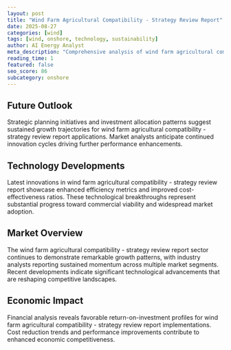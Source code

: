 ```yaml
---
layout: post
title: "Wind Farm Agricultural Compatibility - Strategy Review Report"
date: 2025-08-27
categories: [wind]
tags: [wind, onshore, technology, sustainability]
author: AI Energy Analyst
meta_description: "Comprehensive analysis of wind farm agricultural compatibility - strategy review report covering market trends, technology developments, and industry outlook. Discover key insights and future projections."
reading_time: 1
featured: false
seo_score: 86
subcategory: onshore
---
```


## Future Outlook

Strategic planning initiatives and investment allocation patterns suggest sustained growth trajectories for wind farm agricultural compatibility - strategy review report applications. Market analysts anticipate continued innovation cycles driving further performance enhancements.

## Technology Developments

Latest innovations in wind farm agricultural compatibility - strategy review report showcase enhanced efficiency metrics and improved cost-effectiveness ratios. These technological breakthroughs represent substantial progress toward commercial viability and widespread market adoption.

## Market Overview

The wind farm agricultural compatibility - strategy review report sector continues to demonstrate remarkable growth patterns, with industry analysts reporting sustained momentum across multiple market segments. Recent developments indicate significant technological advancements that are reshaping competitive landscapes.

## Economic Impact

Financial analysis reveals favorable return-on-investment profiles for wind farm agricultural compatibility - strategy review report implementations. Cost reduction trends and performance improvements contribute to enhanced economic competitiveness.


